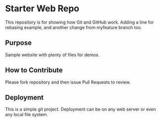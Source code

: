 # Starter Web Repo

This repository is for showing how Git and GitHub work. Adding a line for rebasing example, and another change from myfeature branch too.

## Purpose

Sample website with plenty of files for demos.

## How to Contribute

Please fork repository and then issue Pull Requests to review.

## Deployment

This is a simple git project. Deployment can be on any web server or even any local file system.
